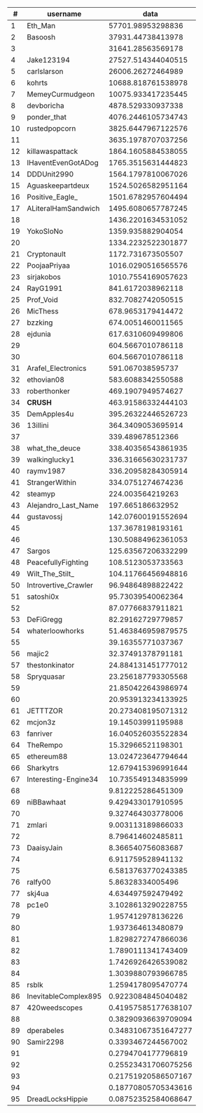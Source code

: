 | #  | username             | data                |
| -- | -------------------- | ------------------- |
| 1  | Eth_Man              | 57701.98953298836   |
| 2  | Basoosh              | 37931.44738413978   |
| 3  |                      | 31641.28563569178   |
| 4  | Jake123194           | 27527.514344040515  |
| 5  | carlslarson          | 26006.26272464989   |
| 6  | kohrts               | 10688.818761538978  |
| 7  | MemeyCurmudgeon      | 10075.933417235445  |
| 8  | devboricha           | 4878.529330937338   |
| 9  | ponder_that          | 4076.2446105734743  |
| 10 | rustedpopcorn        | 3825.6447967122576  |
| 11 |                      | 3635.1978707037256  |
| 12 | killawaspattack      | 1864.1605884538055  |
| 13 | IHaventEvenGotADog   | 1765.3515631444823  |
| 14 | DDDUnit2990          | 1564.1797810067026  |
| 15 | Aguaskeepartdeux     | 1524.5026582951164  |
| 16 | Positive_Eagle_      | 1501.6782957604494  |
| 17 | ALiteralHamSandwich  | 1495.6080657787245  |
| 18 |                      | 1436.2201634531052  |
| 19 | YokoSloNo            | 1359.935882904054   |
| 20 |                      | 1334.2232522301877  |
| 21 | Cryptonault          | 1172.731673505507   |
| 22 | PoojaaPriyaa         | 1016.0290516565576  |
| 23 | sirjakobos           | 1010.7554169057623  |
| 24 | RayG1991             | 841.6172038962118   |
| 25 | Prof_Void            | 832.7082742050515   |
| 26 | MicThess             | 678.9653179414472   |
| 27 | bzzking              | 674.0051460011565   |
| 28 | ejdunia              | 617.6310609499806   |
| 29 |                      | 604.5667010786118   |
| 30 |                      | 604.5667010786118   |
| 31 | Arafel_Electronics   | 591.067038595737    |
| 32 | ethovian08           | 583.6088342550588   |
| 33 | roberthonker         | 469.1907949574627   |
| 34 | __CRUSH__            | 463.91586332444103  |
| 35 | DemApples4u          | 395.26322446526723  |
| 36 | 13illini             | 364.3409053695914   |
| 37 |                      | 339.489678512366    |
| 38 | what_the_deuce       | 338.40356543861935  |
| 39 | walkinglucky1        | 336.31665630231737  |
| 40 | raymv1987            | 336.20958284305914  |
| 41 | StrangerWithin       | 334.0751274674236   |
| 42 | steamyp              | 224.003564219263    |
| 43 | Alejandro_Last_Name  | 197.665186632952    |
| 44 | gustavossj           | 142.07600191552694  |
| 45 |                      | 137.3678198193161   |
| 46 |                      | 130.50884962361053  |
| 47 | Sargos               | 125.63567206332299  |
| 48 | PeacefullyFighting   | 108.5123053733563   |
| 49 | Wilt_The_Stilt_      | 104.11766456948816  |
| 50 | Introvertive_Crawler | 96.94864898822422   |
| 51 | satoshi0x            | 95.73039540062364   |
| 52 |                      | 87.07766837911821   |
| 53 | DeFiGregg            | 82.29162729779857   |
| 54 | whaterloowhorks      | 51.463846959879575  |
| 55 |                      | 39.16355771037367   |
| 56 | majic2               | 32.37491378791181   |
| 57 | thestonkinator       | 24.884131451777012  |
| 58 | Spryquasar           | 23.256187793305568  |
| 59 |                      | 21.850422643986974  |
| 60 |                      | 20.953913234133925  |
| 61 | JETTTZOR             | 20.273408195071312  |
| 62 | mcjon3z              | 19.14503991195988   |
| 63 | fanriver             | 16.040526035522834  |
| 64 | TheRempo             | 15.32966521198301   |
| 65 | ethereum88           | 13.024723647794644  |
| 66 | Sharkytrs            | 12.679415396991644  |
| 67 | Interesting-Engine34 | 10.735549134835999  |
| 68 |                      | 9.812225286451309   |
| 69 | niBBawhaat           | 9.429433017910595   |
| 70 |                      | 9.327464303778006   |
| 71 | zmlari               | 9.003113189866033   |
| 72 |                      | 8.796414602485811   |
| 73 | DaaisyJain           | 8.366540756083687   |
| 74 |                      | 6.911759528941132   |
| 75 |                      | 6.5813763770243385  |
| 76 | ralfy00              | 5.86328334005496    |
| 77 | skj4ua               | 4.634497592479492   |
| 78 | pc1e0                | 3.1028613290228755  |
| 79 |                      | 1.957412978136226   |
| 80 |                      | 1.937364613480879   |
| 81 |                      | 1.8298272747866036  |
| 82 |                      | 1.7890111341743409  |
| 83 |                      | 1.7426926426539082  |
| 84 |                      | 1.3039880793966785  |
| 85 | rsblk                | 1.2594178095470774  |
| 86 | InevitableComplex895 | 0.9223084845040482  |
| 87 | 420weedscopes        | 0.41957585177638107 |
| 88 |                      | 0.38290936639709094 |
| 89 | dperabeles           | 0.34831067351647277 |
| 90 | Samir2298            | 0.3393467244567002  |
| 91 |                      | 0.2794704177796819  |
| 92 |                      | 0.25523431706075256 |
| 93 |                      | 0.21751920586507167 |
| 94 |                      | 0.18770805705343616 |
| 95 | DreadLocksHippie     | 0.08752352584068647 |
